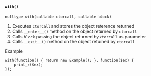 #### `with()` ####

```
nulltype with(callable ctorcall, callable block)
```

  1. Executes `ctorcall` and stores the object reference returned
  1. Calls `__enter__()` method on the object returned by `ctorcall`
  1. Calls `block` passing the object returned by `ctorcall` as parameter
  1. Calls `__exit__()` method on the object returned by `ctorcall`

Example

```
with(function() { return new Example(); }, function($ex) {
    print_r($ex);
});
```